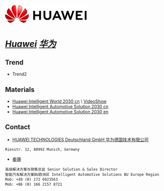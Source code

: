 # [![Huawei](./assets/img/Huawei.webp "automotive-solution-2030") ](https://www.huawei.com/cn/giv)

# ***[Huawei](https://www.huawei.com/en/giv/intelligent-automotive-solution-2030 "automotive-solution-2030")  [华为](https://www.huawei.com/cn/giv/intelligent-automotive-solution-2030 "automotive-solution-2030")***



## Trend

- Trend2

## Materials
- [Huawei Intelligent World 2030 cn](./files/Huawei-Intelligent_World_2030_cn.pdf) \ [VideoShow](https://www.huawei.com/mediafiles/MediaFiles/F/E/7/%7BFE789A84-0F42-44E4-A143-9ACA81AF58F8%7Dintelligent-2030-cn-720.mp4)
- [Huawei Intelligent Automotive Solution 2030 cn](./files/huawei-Intelligent_Automotive_Solution_2030_cn.pdf) 
- [Huawei Intelligent Automotive Solution 2030 en](./files/huawei-Intelligent_Automotive_Solution_2030_en.pdf) 

## Contact
- [HUAWEI TECHNOLOGIES Deutschland GmbH 华为德国技术有限公司](mailto:) 
```
Riesstr. 12, 80992 Munich, Germany
```

- [姜珊](mailto:shan.jiang1@huawei.com) 
```
高级解决方案与销售总监 Senior Solution & Sales Director
智能汽车解决方案BU欧洲区 Intelligent Automotive Solutions BU Europe Region
Mob: +49 (0) 172 6923563
Mob: +86 (0) 166 2157 8721
```